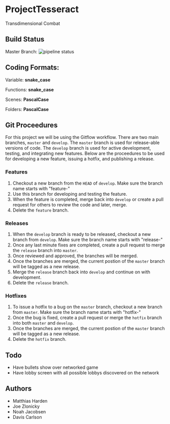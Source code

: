 
# ProjectTesseract 
Transdimensional Combat
## Build Status

Master Branch: ![pipeline status](https://gitlab.com/bigdavisc/projecttesseract/badges/master/pipeline.svg)

## Coding Formats:
Variable: **snake_case**

Functions: **snake_case**

Scenes: **PascalCase**

Folders: **PascalCase**

## Git Proceedures
For this project we will be using the Gitflow workflow. There are two main branches, `master` and `develop`. The `master` branch is used for release-able versions of code. The `develop` branch is used for active development, testing, and integrating new features. Below are the proceedures to be used for developing a new feature, issuing a hotfix, and publishing a release.
### Features
1. Checkout a new branch from the `HEAD` of `develop`. Make sure the branch name starts with "feature-"
2. Use this branch for developing and testing the feature.
3. When the feature is completed, merge back into `develop` or create a pull request for others to review the code and later, merge.
4. Delete the `feature` branch.

### Releases
1. When the `develop` branch is ready to be released, checkout a new branch from `develop`. Make sure the branch name starts with "release-"
2. Once any last minute fixes are completed, create a pull request to merge the `release` branch into `master`.
3. Once reviewed and approved, the branches will be merged.
4. Once the branches are merged, the current postion of the `master` branch will be tagged as a new release.
5. Merge the `release` branch back into `develop` and continue on with development.
6.  Delete the `release` branch.

### Hotfixes
1. To issue a hotfix to a bug on the `master` branch, checkout a new branch from `master`. Make sure the branch name starts with "hotfix-"
2. Once the bug is fixed, create a pull request or merge the `hotfix` branch into both `master` and `develop`.
3. Once the branches are merged, the current postion of the `master` branch will be tagged as a new release.
4. Delete the `hotfix` branch.

## Todo
- Have bullets show over networked game
- Have lobby screen with all possible lobbys discovered on the network

## Authors
- Matthias Harden
- Joe Zlonicky
- Noah Jacobsen
- Davis Carlson
